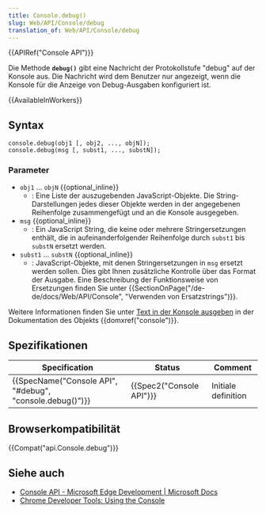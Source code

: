 ```yaml
---
title: Console.debug()
slug: Web/API/Console/debug
translation_of: Web/API/Console/debug
---
```

{{APIRef("Console API")}}

Die Methode **`debug()`** gibt eine Nachricht der Protokollstufe "debug" auf der Konsole aus. Die Nachricht wird dem Benutzer nur angezeigt, wenn die Konsole für die Anzeige von Debug-Ausgaben konfiguriert ist.

{{AvailableInWorkers}}

## Syntax

    console.debug(obj1 [, obj2, ..., objN]);
    console.debug(msg [, subst1, ..., substN]);

### Parameter

- `obj1` ... `objN` {{optional_inline}}
  - : Eine Liste der auszugebenden JavaScript-Objekte. Die String-Darstellungen jedes dieser Objekte werden in der angegebenen Reihenfolge zusammengefügt und an die Konsole ausgegeben.
- `msg` {{optional_inline}}
  - : Ein JavaScript String, die keine oder mehrere Stringersetzungen enthält, die in aufeinanderfolgender Reihenfolge durch `subst1` bis `substN` ersetzt werden.
- `subst1` ... `substN` {{optional_inline}}
  - : JavaScript-Objekte, mit denen Stringersetzungen in `msg` ersetzt werden sollen. Dies gibt Ihnen zusätzliche Kontrolle über das Format der Ausgabe. Eine Beschreibung der Funktionsweise von Ersetzungen finden Sie unter {{SectionOnPage("/de-de/docs/Web/API/Console", "Verwenden von Ersatzstrings")}}.

Weitere Informationen finden Sie unter [Text in der Konsole ausgeben](/de/docs/Web/API/console#Outputting_text_to_the_console) in der Dokumentation des Objekts {{domxref("console")}}.

## Spezifikationen

| Specification                                                                | Status                           | Comment             |
| ---------------------------------------------------------------------------- | -------------------------------- | ------------------- |
| {{SpecName("Console API", "#debug", "console.debug()")}} | {{Spec2("Console API")}} | Initiale definition |

## Browserkompatibilität

{{Compat("api.Console.debug")}}

## Siehe auch

- [Console API - Microsoft Edge Development | Microsoft Docs](https://docs.microsoft.com/de-de/microsoft-edge/devtools-guide/console/console-api)
- [Chrome Developer Tools: Using the Console](https://developers.google.com/web/tools/chrome-devtools/console/api#debug)
